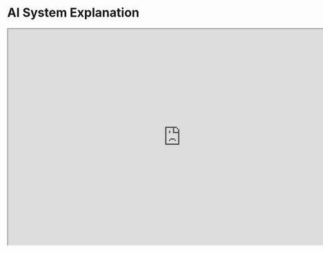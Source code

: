 # AI System Explanation

<p><iframe title="YouTube video player" src="https://www.youtube.com/embed/C0Z3wnOmJfU?si=Qcq2ig8_LRr_asM6" width="800" height="500" allowfullscreen="allowfullscreen" allow="accelerometer; autoplay; clipboard-write; encrypted-media; gyroscope; picture-in-picture; web-share"></iframe></p>